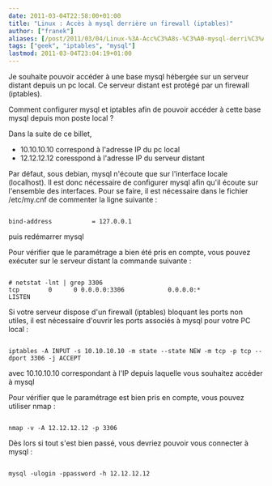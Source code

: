 ```yaml
---
date: 2011-03-04T22:58:00+01:00
title: "Linux : Accès à mysql derrière un firewall (iptables)"
author: ["franek"]
aliases: [/post/2011/03/04/Linux-%3A-Acc%C3%A8s-%C3%A0-mysql-derri%C3%A8re-un-firewall-%28iptables%29]
tags: ["geek", "iptables", "mysql"]
lastmod: 2011-03-04T23:04:19+01:00
---
```

Je souhaite pouvoir accéder à une base mysql hébergée sur un serveur distant depuis un pc local. Ce serveur distant est protégé par un firewall (iptables).

Comment configurer mysql et iptables afin de pouvoir accéder à cette base mysql depuis mon poste local ?

Dans la suite de ce billet,

- 10.10.10.10 correspond à l'adresse IP du pc local
- 12.12.12.12 coresspond à l'adresse IP du serveur distant

Par défaut, sous debian, mysql n'écoute que sur l'interface locale (localhost). Il est donc nécessaire de configurer mysql afin qu'il écoute sur l'ensemble des interfaces. Pour se faire, il est nécessaire dans le fichier /etc/my.cnf de commenter la ligne suivante :

```

bind-address           = 127.0.0.1
```

puis redémarrer mysql

Pour vérifier que le paramétrage a bien été pris en compte, vous pouvez exécuter sur le serveur distant la commande suivante :

```

# netstat -lnt | grep 3306
tcp        0      0 0.0.0.0:3306            0.0.0.0:*               LISTEN
```

Si votre serveur dispose d'un firewall (iptables) bloquant les ports non utiles, il est nécessaire d'ouvrir les ports associés à mysql pour votre PC local :

```

iptables -A INPUT -s 10.10.10.10 -m state --state NEW -m tcp -p tcp --dport 3306 -j ACCEPT
```

avec 10.10.10.10 correspondant à l'IP depuis laquelle vous souhaitez accéder à mysql

Pour vérifier que le paramétrage est bien pris en compte, vous pouvez utiliser nmap :

```

nmap -v -A 12.12.12.12 -p 3306
```

Dès lors si tout s'est bien passé, vous devriez pouvoir vous connecter à mysql :

```

mysql -ulogin -ppassword -h 12.12.12.12
```
